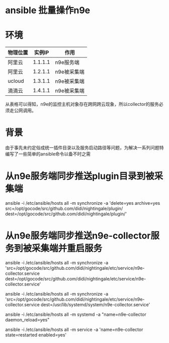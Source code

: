 # ansible 批量操作n9e

# 环境

| 物理位置 | 实例IP | 作用 |
| ---- | ---- | ---- |
| 阿里云 | 1.1.1.1 | n9e服务端 |
| 阿里云 | 1.2.1.1 | n9e被采集端 |
| ucloud | 1.3.1.1 | n9e被采集端 |
| 滴滴云 | 1.4.1.1 | n9e被采集端 |

从表格可以得知，n9e的监控主机对象存在跨网跨云现象，所以collector的服务必须走公网调用。



# 背景
由于事先未约定俗成统一插件目录以及服务启动路径等问题，为解决一系列问题特编写了一些简单的ansible命令以备不时之需

# 从n9e服务端同步推送plugin目录到被采集端
ansible -i /etc/ansible/hosts all -m synchronize -a 'delete=yes archive=yes src=/opt/gocode/src/github.com/didi/nightingale/plugin/ dest=/opt/gocode/src/github.com/didi/nightingale/plugin/'

# 从n9e服务端同步推送n9e-collector服务到被采集端并重启服务
ansible -i /etc/ansible/hosts all -m synchronize -a 'src=/opt/gocode/src/github.com/didi/nightingale/etc/service/n9e-collector.service dest=/opt/gocode/src/github.com/didi/nightingale/etc/service/n9e-collector.service'

ansible -i /etc/ansible/hosts all -m synchronize -a 'src=/opt/gocode/src/github.com/didi/nightingale/etc/service/n9e-collector.service dest=/usr/lib/systemd/system/n9e-collector.service'

ansible -i /etc/ansible/hosts all -m systemd -a "name=n9e-collector daemon_reload=yes"

ansible -i /etc/ansible/hosts all -m service -a 'name=n9e-collector state=restarted enabled=yes'
